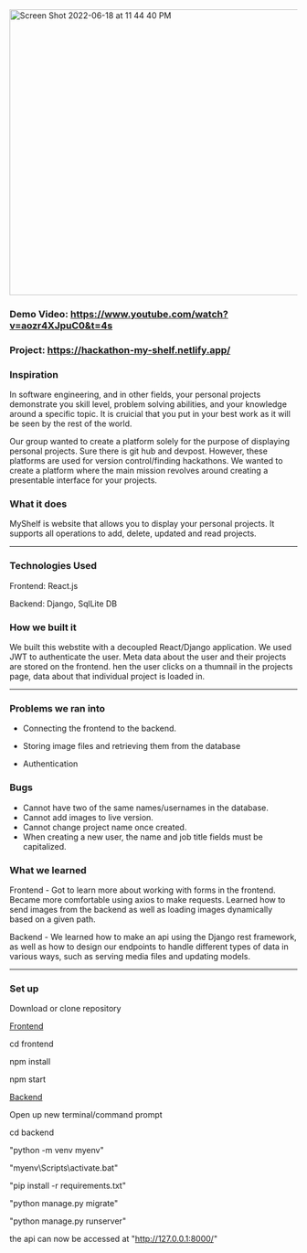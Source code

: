 <img width="700" height="500" alt="Screen Shot 2022-06-18 at 11 44 40 PM" src="https://user-images.githubusercontent.com/68403991/174465150-f4037c2b-b81e-46b4-acc9-fd29efa3e378.png">

### Demo Video: https://www.youtube.com/watch?v=aozr4XJpuC0&t=4s

### Project: https://hackathon-my-shelf.netlify.app/

### Inspiration

In software engineering, and in other fields, your personal projects demonstrate you skill level, problem solving abilities, and your knowledge around a specific topic. It is cruicial that you put in your best work as it will be seen by the rest of the world.

Our group wanted to create a platform solely for the purpose of displaying personal projects. Sure there is git hub and devpost. However, these platforms are used for version control/finding hackathons. We wanted to create a platform where the main mission revolves around creating a presentable interface for your projects.

### What it does

MyShelf is website that allows you to display your personal projects. It supports all operations to add, delete, updated and read projects.

<hr/>

### Technologies Used

Frontend: React.js

Backend: Django, SqlLite DB

### How we built it

We built this webstite with a decoupled React/Django application. We used JWT to authenticate the user.
Meta data about the user and their projects are stored on the frontend. hen the user clicks on a thumnail in the projects page, data about that individual project is loaded in.

<hr/>

### Problems we ran into

- Connecting the frontend to the backend.

- Storing image files and retrieving them from the database

- Authentication

### Bugs

- Cannot have two of the same names/usernames in the database.
- Cannot add images to live version.
- Cannot change project name once created.
- When creating a new user, the name and job title fields must be capitalized.

### What we learned

Frontend - Got to learn more about working with forms in the frontend. Became more comfortable using axios to make requests. Learned how to send images from the backend as well as loading images dynamically based on a given path.

Backend - We learned how to make an api using the Django rest framework, as well as how to design our endpoints to handle different types of data in various ways, such as serving media files and updating models.

<hr/>

### Set up

Download or clone repository

<ins>Frontend</ins>

cd frontend

npm install

npm start

<ins>Backend</ins>

Open up new terminal/command prompt

cd backend

"python -m venv myenv"

"myenv\Scripts\activate.bat"

"pip install -r requirements.txt"

"python manage.py migrate"

"python manage.py runserver"

the api can now be accessed at "http://127.0.0.1:8000/"
